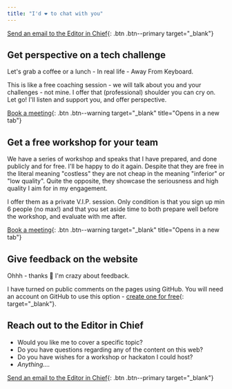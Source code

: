```yaml
---
title: "I'd ❤️ to chat with you"
---
```


[Send an email to the Editor in Chief](mailto:lars@lakruzz.com){: .btn .btn--primary target="_blank"}

## Get perspective on a tech challenge

Let's grab a coffee or a lunch - In real life - Away From Keyboard.

This is like a free coaching session - we will talk about you and your challenges - not mine. I offer that (professional) shoulder you can cry on. Let go! I'll listen and support you, and offer perspective.

[Book a meeting](https://calendly.com/lakruzz){: .btn .btn--warning target="_blank" title="Opens in a new tab"}

## Get a free workshop for your team

We have a series of workshop and speaks that I have prepared, and done publicly and for free. I'll be happy to do it again. Despite that they are free in the literal meaning "costless" they are not cheap in the meaning "inferior" or "low quality". Quite the opposite, they showcase the seriousness and high quality I aim for in my engagement.

I offer them as a private V.I.P. session. Only condition is that you sign up min 6 people (no max!) and that you set aside time to both prepare well before the workshop, and evaluate with me after.

[Book a meeting](https://calendly.com/lakruzz){: .btn .btn--warning target="_blank" title="Opens in a new tab"}

## Give feedback on the website

Ohhh - thanks :pray: I'm crazy about feedback.

I have turned on public comments on the pages using GitHub. You will need an account on GitHub to use this option - [create one for free](https://github.com/signup){: target="_blank"}.

## Reach out to the Editor in Chief

- Would you like me to cover a specific topic?
- Do you have questions regarding any of the content on this web?
- Do you have wishes for a workshop or hackaton I could host?
- _Anything...._

[Send an email to the Editor in Chief](mailto:lars@lakruzz.com){: .btn .btn--primary target="_blank"}
